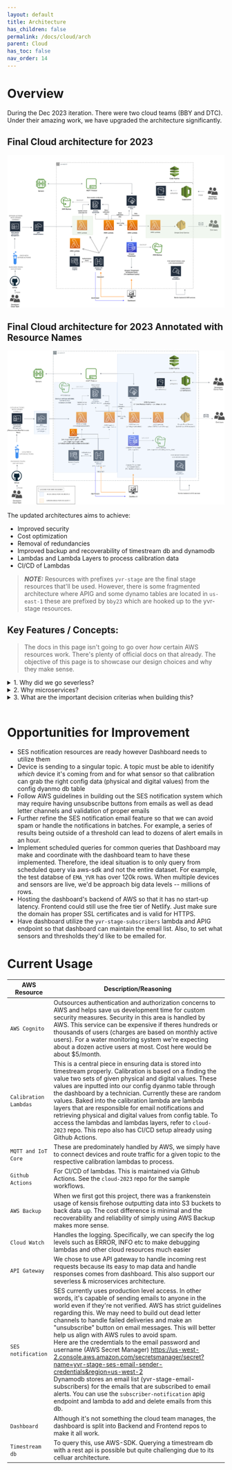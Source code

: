 ```yaml
---
layout: default
title: Architecture
has_children: false
permalink: /docs/cloud/arch
parent: Cloud
has_toc: false
nav_order: 14
---
```


# Overview  

During the Dec 2023 iteration. There were two cloud teams (BBY and DTC). Under their amazing work, we have upgraded the architecture significantly. 

## Final Cloud architecture for 2023
![Final Cloud architecture for 2023](/cloud/assets/architecture/final_architecture_cloud_2023.drawio.png)


## Final Cloud architecture for 2023 Annotated with Resource Names
![Final Cloud architecture for 2023 Annotated with Resource Names](/cloud/assets/architecture/architecture-Annotated_Final_Arch2.drawio.png)
<br>

The updated architectures aims to achieve:  

- Improved security
- Cost optimization
- Removal of redundancies
- Improved backup and recoverability of timestream db and dynamodb
- Lambdas and Lambda Layers to process calibration data
- CI/CD of Lambdas

> **_NOTE:_**  Resources with prefixes `yvr-stage` are the final stage resources that'll be used. However, there is some fragmented architecture where APIG and some dynamo tables are located in `us-east-1` these are prefixed by `bby23` which are hooked up to the yvr-stage resources.

## Key Features / Concepts:

> The docs in this page isn't going to go over *how* certain AWS resources work. There's plenty of official docs on that already. The objective of this page is to showcase our design choices and why they make sense.


<details>
<summary>1. Why did we go severless?</summary>

Running services on AWS incurs a cost however it's easier to get started and infrastructure concerns are outsourced to AWS. There's not that big of a cost comparison between running a monolothic architecture in comparison to this severless architecture. Remember, if you choose to do monolithic, you have auto scaling concerns as well as instance sizes that might be needed. On top of that, there's added complexity. 
<br>
For a project that is passed from team to team, reducing complexity in architecture is a big selling point. In addition, if teams were stuck building our scalable, reliable, and secure infrastructure this project will likely never be finished do to the complexity. 

</details>

<details>
<summary>2. Why microservices?</summary>

Microservices help make the certain features swappable and upgradeable without shutting down other parts of the system. In addition, we can scale and add more microservices/ lambdas to support newer business logic as the arise. 

</details>

<details>
<summary>3. What are the important decision criterias when building this?</summary>

1. security
2. cost
3. maintainability
4. does it get the job done

</details>
<br>

# Opportunities for Improvement

- SES notification resources are ready however Dashboard needs to utilize them
- Device is sending to a singular topic. A topic must be able to idenitify *which* device it's coming from and for what sensor so that calibration can grab the right config data (physical and digital values) from the config dyanmo db table
- Follow AWS guidelines in building out the SES notification system which may require having unsubscribe buttons from emails as well as dead letter channels and validation of proper emails
- Further refine the SES notification email feature so that we can avoid spam or handle the notifications in batches. For example, a series of results being outside of a threshold can lead to dozens of alert emails in an hour.
- Implement scheduled queries for common queries that Dashboard may make and coordinate with the dashboard team to have these implemented. Therefore, the ideal situation is to only query from scheduled query via aws-sdk and not the entire dataset. For example, the test databse of `EMA_YVR` has over 120k rows. When multiple devices and sensors are live, we'd be approach big data levels -- millions of rows.
- Hosting the dashboard's backend of AWS so that it has no start-up latency. Frontend could still use the free tier of Netlify. Just make sure the domain has proper SSL certificates and is valid for HTTPS.
- Have dashboard utilize the `yvr-stage-subscribers` lambda and APIG endpoint so that dashboard can maintain the email list. Also, to set what sensors and thresholds they'd like to be emailed for.

# Current Usage

| AWS Resource                                 | Description/Reasoning                                                                                                             |
| ------------------------------------------ | ----------------------------------------------------------------------------------------------------------------------- |
| `AWS Cognito`                         | Outsources authentication and authorization concerns to AWS and helps save us development time for custom security measures. Security in this area is handled by AWS. This service can be expensive if theres hundreds or thousands of users (charges are based on monthly active users). For a water monitoring system we're expecting about a dozen active users at most. Cost here would be about $5/month.                            |
| `Calibration Lambdas`                       | This is a central piece in ensuring data is stored into timestream properly. Calibration is based on a finding the value two sets of given physical and digital values. These values are inputted into our config dyanmo table through the dashboard by a technician. Currently these are random values. Baked into the calibration lambda are lambda layers that are responsible for email notifications and retrieving physical and digital values from config table. To access the lambdas and lambdas layers, refer to `cloud-2023` repo. This repo also has CI/CD setup already using Github Actions.                                                          |
| `MQTT and IoT Core`    | These are predominately handled by AWS, we simply have to connect devices and route traffic for a given topic to the respective calibration lambdas to process.                          |
| `Github Actions`         | For CI/CD of lambdas. This is maintained via Github Actions. See the `cloud-2023` repo for the sample workflows. |
| `AWS Backup`           | When we first got this project, there was a frankenstein usage of kensis firehose outputting data into S3 buckets to back data up. The cost difference is minimal and the recoverability and reliability of simply using AWS Backup makes more sense.                 |
| `Cloud Watch`         | Handles the logging. Specifically, we can specify the log levels such as ERROR, INFO etc to make debugging lambdas and other cloud resources much easier                                                                         |
| `API Gateway`               | We chose to use API gateway to handle incoming rest requests because its easy to map data and handle responses comes from dashboard. This also support our severless & microservices architecture.                                                                               |
| `SES notification` | SES currently uses production level access. In other words, it's capable of sending emails to anyone in the world even if they're not verified. AWS has strict guidelines regarding this. We may need to build out dead letter channels to handle failed deliveries and make an "unsubscribe" button on email messages. This will better help us align with AWS rules to avoid spam. <br> Here are the credemtials to the email password and username (AWS Secret Manager) https://us-west-2.console.aws.amazon.com/secretsmanager/secret?name=yvr-stage-ses-email-sender-credentials&region=us-west-2  <br> Dynamodb stores an email list (yvr-stage-email-subscribers) for the emails that are subscribed to email alerts. You can use the `subscriber-notification` apig endpoint and lambda to add and delete emails from this db.                               |
| `Dashboard` | Although it's not something the cloud team manages, the dashboard is split into Backend and Frontend repos to make it all work.                                                             |
| `Timestream db` | To query this, use AWS-SDK. Querying a timestream db with a rest api is possible but quite challenging due to its celluar architecture.                                                             |
